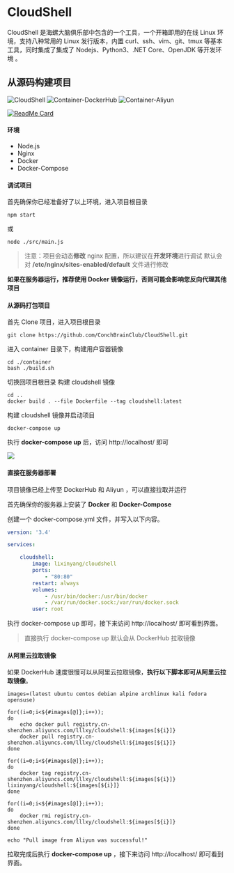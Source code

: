 # CloudShell

CloudShell 是海螺大脑俱乐部中包含的一个工具，一个开箱即用的在线 Linux 环境，支持八种常用的 Linux 发行版本，内置 curl、ssh、vim、git、tmux 等基本工具，同时集成了集成了 Nodejs、Python3、.NET Core、OpenJDK 等开发环境 。

## 从源码构建项目

![CloudShell](https://github.com/ConchBrainClub/CloudShell/workflows/CloudShell/badge.svg) ![Container-DockerHub](https://github.com/ConchBrainClub/CloudShell/workflows/Container-DockerHub/badge.svg) ![Container-Aliyun](https://github.com/ConchBrainClub/CloudShell/workflows/Container-Aliyun/badge.svg)

[![ReadMe Card](https://github-readme-stats.vercel.app/api/pin/?username=conchbrainclub&repo=cloudshell)](https://github.com/conchbrainclub/cloudshell)

#### 环境

- Node.js
- Nginx
- Docker
- Docker-Compose

#### 调试项目

首先确保你已经准备好了以上环境，进入项目根目录

```shell
npm start
```

或

```shell
node ./src/main.js
```

> 注意：项目会动态**修改** nginx 配置，所以建议在**开发环境**进行调试
默认会对 **/etc/nginx/sites-enabled/default** 文件进行修改

**如果在服务器运行，推荐使用 Docker 镜像运行，否则可能会影响您反向代理其他项目**

#### 从源码打包项目

首先 Clone 项目，进入项目根目录

```shell
git clone https://github.com/ConchBrainClub/CloudShell.git
```

进入 container 目录下，构建用户容器镜像

```shell
cd ./container
bash ./build.sh
```

切换回项目根目录
构建 cloudshell 镜像

```shell
cd ..
docker build . --file Dockerfile --tag cloudshell:latest
```

构建 cloudshell 镜像并启动项目

```shell
docker-compose up
```

执行 **docker-compose up** 后，访问 http://localhost/ 即可

![](https://corehome.oss-accelerate.aliyuncs.com/blogs/screencapture-180-76-232-34-1599031047847.png)

#### 直接在服务器部署

项目镜像已经上传至 DockerHub 和 Aliyun ，可以直接拉取并运行

首先确保你的服务器上安装了 **Docker** 和 **Docker-Compose**

创建一个 docker-compose.yml 文件，并写入以下内容。

```yaml
version: '3.4'

services:

    cloudshell:
        image: lixinyang/cloudshell
        ports:
            - "80:80"
        restart: always
        volumes:
            - /usr/bin/docker:/usr/bin/docker
            - /var/run/docker.sock:/var/run/docker.sock
        user: root
```

执行 docker-compose up 即可，接下来访问 http://localhost/ 即可看到界面。

> 直接执行 docker-compose up 默认会从 DockerHub 拉取镜像

#### 从阿里云拉取镜像

如果 DockerHub 速度很慢可以从阿里云拉取镜像，**执行以下脚本即可从阿里云拉取镜像**。

```shell
images=(latest ubuntu centos debian alpine archlinux kali fedora opensuse)

for((i=0;i<${#images[@]};i++));
do
    echo docker pull registry.cn-shenzhen.aliyuncs.com/lllxy/cloudshell:${images[${i}]}
    docker pull registry.cn-shenzhen.aliyuncs.com/lllxy/cloudshell:${images[${i}]}
done

for((i=0;i<${#images[@]};i++));
do
    docker tag registry.cn-shenzhen.aliyuncs.com/lllxy/cloudshell:${images[${i}]} lixinyang/cloudshell:${images[${i}]}
done

for((i=0;i<${#images[@]};i++));
do
    docker rmi registry.cn-shenzhen.aliyuncs.com/lllxy/cloudshell:${images[${i}]}
done

echo "Pull image from Aliyun was successful!"
```

拉取完成后执行 **docker-compose up** ，接下来访问 http://localhost/ 即可看到界面。
